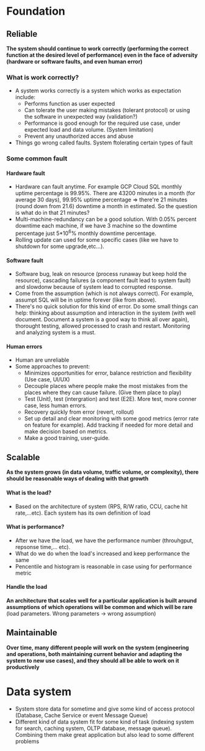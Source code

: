 # Foundation
## Reliable
**The system should continue to work correctly (performing the correct function at the desired level of performance) even in the face of adversity (hardware or software faults, and even human error)**
### What is work correctly?
- A system works correctly is a system which works as expectation include:
    - Performs function as user expected 
    - Can tolerate the user making mistakes (tolerant protocol) or using the software in unexpected way (validation?)
    - Performance is good enough for the required use case, under expected load and data volume. (System limitation)
    - Prevent any unauthorized acces and abuse
- Things go wrong called faults. System ftolerating certain types of fault 
### Some common fault
#### Hardware fault
- Hardware can fault anytime. For example GCP Cloud SQL monthly uptime percentage is 99.95%. There are 43200 minutes in a month (for average 30 days), 99.95% uptime percentage => there're 21 minutes (round down from 21.6) downtime a month in estimated. So the question is what do in that 21 minutes?
- Multi-machine-redundancy can be a good solution. With 0.05% percent downtime each machine, if we have 3 machine so the downtime percentage just 5*$10^6$% monthly downtime percentage.
- Rolling update can used for some specific cases (like we have to shutdown for some upgrade,etc...).
#### Software fault
- Software bug, leak on resource (process runaway but keep hold the resource), cascading failures (a component fault lead to system fault) and slowdonw because of system lead to corrupted response.
- Come from the assumption (which is not always correct). For example, assumpt SQL will be in uptime forever (like from above).
- There's no quick solution for this kind of error. Do some small things can help: thinking about assumption and interaction in the system (with well document. Document a system is a good way to think all over again), thorought testing, allowed processed to crash and restart. Monitoring and analyzing system is a must.
#### Human errors
- Human are unreliable
- Some approaches to prevent: 
    - Minimizes opportunities for error, balance restriction and flexibility (Use case, UI/UX)
    - Decouple places where people make the most mistakes from the places where they can cause failure. (Give them place to play)
    - Test (Unit), test (intergration) and test (E2E). More test, more conner case, less human errors.
    - Recovery quickly from error (revert, rollout)
    - Set up detail and clear monitoring with some good metrics (error rate on feature for example). Add tracking if needed for more detail and make decision based on metrics.
    - Make a good training, user-guide.
## Scalable

**As the system grows (in data volume, traffic volume, or complexity), there should be reasonable ways of dealing with that growth**

#### What is the load?
- Based on the architecture of system (RPS, R/W ratio, CCU, cache hit rate,...etc). Each system has its own definition of load
#### What is performance?
- After we have the load, we have the performance number (throuhgput, repsonse time,... etc).
- What do we do when the load's increased and keep performance the same
- Pencentile and histogram is reasonable in case using for performance metric
#### Handle the load
**An architecture that scales well for a particular application is built around assumptions of which operations will be common and which will be rare** (load parameters. Wrong parameters -> wrong assumption)
## Maintainable
**Over time, many different people will work on the system (engineering and operations, both maintaining current behavior and adapting the system to new use cases), and they should all be able to work on it productively**

# Data system
- System store data for sometime and give some kind of access protocol (Database, Cache Service or event Message Queue)
- Different kind of data system fit for some kind of task (indexing system for search, caching system, OLTP database, message queue). Combining them make great application but also lead to some different problems